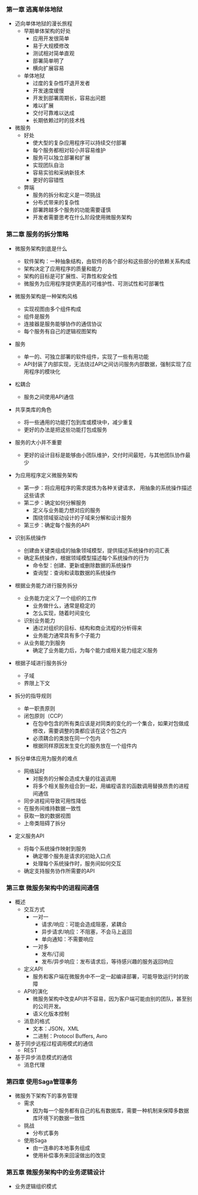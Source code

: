 ### 第一章 逃离单体地狱
* 迈向单体地狱的漫长旅程
  * 早期单体架构的好处
    * 应用开发很简单
    * 易于大规模修改
    * 测试相对简单直观
    * 部署简单明了
    * 横向扩展容易
  * 单体地狱
    * 过度的复杂性吓退开发者
    * 开发速度缓慢
    * 开发到部署周期长，容易出问题
    * 难以扩展
    * 交付可靠难以达成
    * 长期依赖过时的技术栈
* 微服务
  * 好处
    * 使大型的复杂应用程序可以持续交付部署
    * 每个服务都相对较小并容易维护
    * 服务可以独立部署和扩展
    * 实现团队自治
    * 容易实验和采纳新技术
    * 更好的容错性
  * 弊端
    * 服务的拆分和定义是一项挑战
    * 分布式带来的复杂性
    * 部署跨越多个服务的功能需要谨慎
    * 开发者需要思考在什么阶段使用微服务架构

### 第二章 服务的拆分策略
* 微服务架构到底是什么
  * 软件架构：一种抽象结构，由软件的各个部分和这些部分的依赖关系构成
  * 架构决定了应用程序的质量和能力
  * 架构的目标是可扩展性、可靠性和安全性
  * 微服务为应用程序提供更高的可维护性、可测试性和可部署性
* 微服务架构是一种架构风格
  * 实现视图由多个组件构成
  * 组件是服务
  * 连接器是服务能够协作的通信协议
  * 每个服务有自己的逻辑视图架构
* 服务
  * 单一的、可独立部署的软件组件，实现了一些有用功能
  * API封装了内部实现，无法绕过API之间访问服务内部数据，强制实现了应用程序的模块化
* 松耦合
  * 服务之间使用API通信
* 共享类库的角色
  * 将一些通用的功能打包到库或模块中，减少重复
  * 更好的办法是把这些功能打包成服务
* 服务的大小并不重要
  * 更好的设计目标是能够由小团队维护，交付时间最短，与其他团队协作最少
* 为应用程序定义微服务架构
  * 第一步：将应用程序的需求提炼为各种关键请求， 用抽象的系统操作描述这些请求
  * 第二步：确定如何分解服务
    * 定义与业务能力想对应的服务
    * 围绕领域驱动设计的子域来分解和设计服务
  * 第三步：确定每个服务的API
* 识别系统操作
  * 创建由关键类组成的抽象领域模型，提供描述系统操作的词汇表
  * 确定系统操作，根据领域模型描述每个系统操作的行为
    * 命令型：创建、更新或删除数据的系统操作
    * 查询型：查询和读取数据的系统操作
* 根据业务能力进行服务拆分
  * 业务能力定义了一个组织的工作
    * 业务做什么，通常是稳定的
    * 怎么实现，随着时间变化
  * 识别业务能力
    * 通过对组织的目标、结构和商业流程的分析得来
    * 业务能力通常具有多个子能力
  * 从业务能力到服务
    * 确定了业务能力后，为每个能力或相关能力组定义服务
* 根据子域进行服务拆分
  * 子域
  * 界限上下文
* 拆分的指导规则
  * 单一职责原则
  * 闭包原则（CCP）
    * 在包中包含的所有类应该是对同类的变化的一个集合，如果对包做成修改，需要调整的类都应该在这个包之内
    * 必须耦合的类放在同一个包内
    * 根据同样原因发生变化的服务放在一个组件内
* 拆分单体应用为服务的难点
  * 网络延时
    * 对服务的分解会造成大量的往返调用
    * 将多个相关服务组合到一起，用编程语言的函数调用替换昂贵的进程间通信
  * 同步进程间导致可用性降低
  * 在服务间维持数据一致性
  * 获取一致的数据视图
  * 上帝类阻碍了拆分

* 定义服务API
  * 将每个系统操作映射到服务
    * 确定哪个服务是请求的初始入口点
    * 处理每个系统操作时，服务间如何交互
  * 确定支持服务协作所需要的API

### 第三章 微服务架构中的进程间通信
* 概述
  * 交互方式
    * 一对一
      * 请求/响应：可能会造成阻塞，紧耦合
      * 异步请求/响应：不阻塞，不会马上返回
      * 单向通知：不需要响应
    * 一对多
      * 发布/订阅
      * 发布/异步响应：发布请求后，等待感兴趣的服务返回响应
  * 定义API
    * 服务和客户端在微服务中不一定一起编译部署，可能导致运行时的故障
  * API的演化
    * 微服务架构中改变API并不容易，因为客户端可能由别的团队，甚至别的公司开发。
    * 语义化版本控制
  * 消息的格式
    * 文本：JSON，XML
    * 二进制：Protocol Buffers, Avro
* 基于同步远程过程调用模式的通信
  * REST
* 基于异步消息模式的通信
  * 消息代理

### 第四章 使用Saga管理事务
* 微服务下架构下的事务管理
  * 需求
    * 因为每一个服务都有自己的私有数据库，需要一种机制来保障多数据库环境下的数据一致性
  * 挑战
    * 分布式事务
  * 使用Saga
    * 由一连串的本地事务组成
    * 使用补偿事务来回滚做出的改变

### 第五章 微服务架构中的业务逻辑设计
* 业务逻辑组织模式